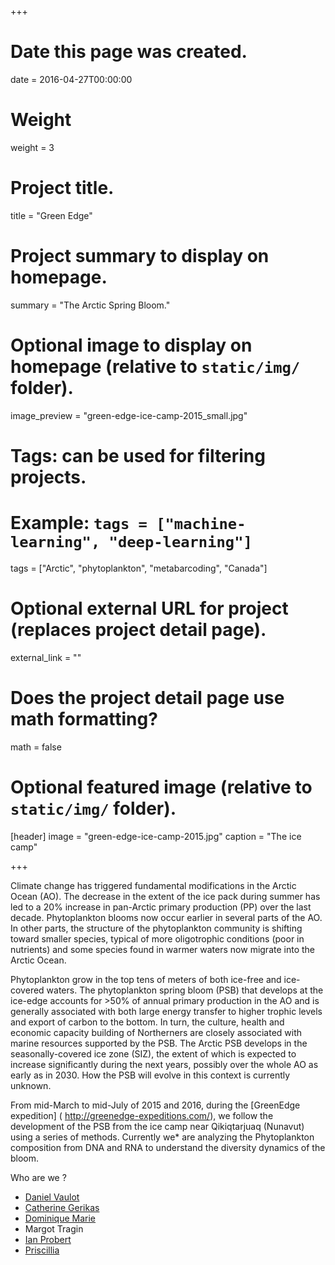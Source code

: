 +++
# Date this page was created.
date = 2016-04-27T00:00:00

# Weight
weight = 3

# Project title.
title = "Green Edge"

# Project summary to display on homepage.
summary = "The Arctic Spring Bloom."

# Optional image to display on homepage (relative to `static/img/` folder).
image_preview = "green-edge-ice-camp-2015_small.jpg"

# Tags: can be used for filtering projects.
# Example: `tags = ["machine-learning", "deep-learning"]`
tags = ["Arctic", "phytoplankton", "metabarcoding", "Canada"]

# Optional external URL for project (replaces project detail page).
external_link = ""

# Does the project detail page use math formatting?
math = false

# Optional featured image (relative to `static/img/` folder).
[header]
image = "green-edge-ice-camp-2015.jpg"
caption = "The ice camp"

+++

Climate change has triggered fundamental modifications in the Arctic Ocean (AO). The decrease in the extent of the ice pack during summer has led to a 20% increase in pan-Arctic primary production (PP) over the last decade. Phytoplankton blooms now occur earlier in several parts of the AO. In other parts, the structure of the phytoplankton community is shifting toward smaller species, typical of more oligotrophic conditions (poor in nutrients) and some species found in warmer waters now migrate into the Arctic Ocean.

Phytoplankton grow in the top tens of meters of both ice-free and ice-covered waters. The phytoplankton spring bloom (PSB) that develops at the ice-edge accounts for >50% of annual primary production in the AO and is generally associated with both large energy transfer to higher trophic levels and export of carbon to the bottom. In turn, the culture, health and economic capacity building of Northerners are closely associated with marine resources supported by the PSB. The Arctic PSB develops in the seasonally-covered ice zone (SIZ), the extent of which is expected to increase significantly during the next years, possibly over the whole AO as early as in 2030. How the PSB will evolve in this context is currently unknown.

From mid-March to mid-July of 2015 and 2016, during the [GreenEdge expedition] ( http://greenedge-expeditions.com/), we follow the development of the PSB from the ice camp near Qikiqtarjuaq (Nunavut) using a series of methods. Currently we* are analyzing the Phytoplankton composition from DNA and RNA to understand the diversity dynamics of the bloom. 

Who are we ?

* [Daniel Vaulot]( http://daniel-vaulot.fr/)
* [Catherine Gerikas]( https://www.researchgate.net/profile/Catherine_Ribeiro)
* [Dominique Marie]( https://www.researchgate.net/profile/Dominique_Marie)
* Margot Tragin
* [Ian Probert]( https://www.researchgate.net/profile/Ian_Probert)
* [Priscillia]( https://www.researchgate.net/profile/Priscillia_Gourvil)



